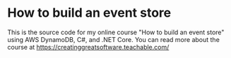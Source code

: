 # How to build an event store
This is the source code for my online course "How to build an event store" using AWS DynamoDB, C#, and .NET Core. You can read more about the course at https://creatinggreatsoftware.teachable.com/
